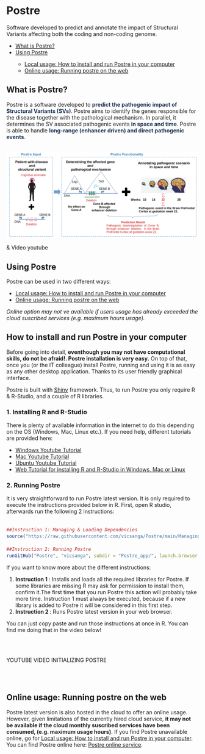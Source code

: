 # Postre
Software developed to predict and annotate the impact of Structural Variants affecting both the coding and non-coding genome.
<ul>
      <li><a href="#ExplanationPostre">What is Postre?</a></li>
      <li><a href="#UsingPostre">Using Postre</a></li>
      <ul>
         <li><a href="#Installation">Local usage: How to install and run Postre in your computer</a></li>
         <li><a href="#OnlinePostre">Online usage: Running postre on the web</a></li>
      </ul>
</ul>
<h2 id="ExplanationPostre"> <b>What is Postre?</b> </h2>

 <div>
Postre is a software developed to <b style='color:#1D3354;'>predict the pathogenic impact of Structural Variants (SVs)</b>. Postre aims to identify the genes responsible for the disease together with the pathological mechanism. In parallel, it determines the SV associated pathogenic events <b style='color:#1D3354;'>in space and time</b>. Postre is able to handle <b style='color:#1D3354;'>long-range (enhancer driven) and direct pathogenic events</b>.
 <br> <br>
</div>

![Postre Diagram](https://github.com/vicsanga/Postre/blob/main/Postre_app/www/WhatIsPostre.png?raw=true)

& Video youtube


<h2 id="UsingPostre">Using Postre</h2>

Postre can be used in two different ways:

 <ul>
   <li><a href="#Installation">Local usage: How to install and run Postre in your computer</a></li>
   <li><a href="#OnlinePostre">Online usage: Running postre on the web</a></li>
 </ul>
      
<i>Online option may not ve available if users usage has already exceeded the cloud suscribed services (e.g. maximum hours usage).</i>      

<h2 id="Installation">How to install and run Postre in your computer</h2>

Before going into detail, <b>eventhough you may not have computational skills, do not be afraid!. Postre installation is very easy.</b> On top of that, once you (or the IT colleague) install Postre, running and using it is as easy as any other desktop application. Thanks to its user friendly graphical interface.

Postre is built with <a href="https://shiny.rstudio.com/" target="_blank">Shiny</a> framework.
Thus, to run Postre you only require R & R-Studio, and a couple of R libraries.

<h3>1. Installing R and R-Studio </h3>
There is plenty of available information in the internet to do this depending on the OS (Windows, Mac, Linux etc.). If you need help, different tutorials are provided here: 
<ul>
<li><a href="https://www.youtube.com/watch?v=NZxSA80lF1I" target="_blank">Windows Youtube Tutorial </a></li>
<li><a href="https://www.youtube.com/watch?v=LanBozXJjOk" target="_blank">Mac Youtube Tutorial </a></li>
<li><a href="https://www.youtube.com/watch?v=iN0UZ43G6GE"target="_blank">Ubuntu Youtube Tutorial </a></li>
<li><a href="https://www.earthdatascience.org/courses/earth-analytics/document-your-science/setup-r-rstudio/">Web Tutorial for installing R and R-Studio in Windows, Mac or Linux <a/></li>
</ul>

<h3>2. Running Postre</h3>      
It is very straightforward to run Postre latest version.  It is only required to execute the instructions provided below in R. First, open R studio, afterwards run the following 2 instructions: 
<br><br>

```R
##Instruction 1: Managing & Loading Dependencies
source("https://raw.githubusercontent.com/vicsanga/Postre/main/Managing_Postre_Dependencies.R")

##Instruction 2: Running Postre
runGitHub("Postre", "vicsanga", subdir = "Postre_app/", launch.browser = TRUE)
```

If you want to know more about the different instructions:

<ol>
<li><b>Instruction 1 </b>: Installs and loads all the required libraries for Postre. If some libraries are missing R may ask for permission to install them, confirm it.The first time that you run Postre this action will probably take more time. Instruction 1 must always be executed, because if a new library is added to Postre it will be considered in this first step.</li>

<li><b>Instruction 2 </b>: Runs Postre latest version in your web browser.</li>

</ol>
You can just copy paste and run those instructions at once in R. You can find me doing that in the video below!

<br><br>

YOUTUBE VIDEO INITIALIZING POSTRE
      

<br><br>

<h2 id="OnlinePostre">Online usage: Running postre on the web</h2>
Postre latest version is also hosted in the cloud to offer an online usage. However, given limitations of the currently hired cloud service, <b>it may not be available if the cloud monthly suscribed services have been consumed, (e.g. maximum usage hours)</b>. If you find Postre unavailable online, go for <a href="#Installation">Local usage: How to install and run Postre in your computer</a>. 

<br>
You can find Postre online here: <a href="https://svradalab.shinyapps.io/postre_app/">Postre online service</a>.

<br><br><br><br>
